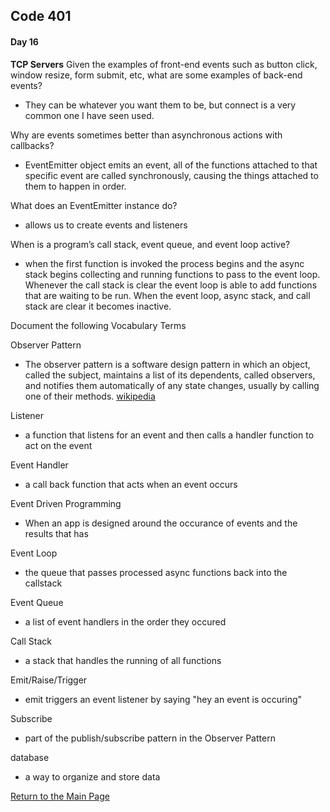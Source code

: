 ## Code 401
#### Day 16

**TCP Servers**
Given the examples of front-end events such as button click, window resize, form submit, etc, what are some examples of back-end events?
- They can be whatever you want them to be, but connect is a very common one I have seen used.

Why are events sometimes better than asynchronous actions with callbacks?
- EventEmitter object emits an event, all of the functions attached to that specific event are called synchronously, causing the things attached to them to happen in order.

What does an EventEmitter instance do?
- allows us to create events and listeners

When is a program’s call stack, event queue, and event loop active?
- when the first function is invoked the process begins and the async stack begins collecting and running functions to pass to the event loop. Whenever the call stack is clear the event loop is able to add functions that are waiting to be run. When the event loop, async stack, and call stack are clear it becomes inactive.

Document the following Vocabulary Terms

Observer Pattern
- The observer pattern is a software design pattern in which an object, called the subject, maintains a list of its dependents, called observers, and notifies them automatically of any state changes, usually by calling one of their methods. [wikipedia](https://en.wikipedia.org/wiki/Observer_pattern)

Listener
- a function that listens for an event and then calls a handler function to act on the event

Event Handler
- a call back function that acts when an event occurs

Event Driven Programming
- When an app is designed around the occurance of events and the results that has

Event Loop
- the queue that passes processed async functions back into the callstack

Event Queue
- a list of event handlers in the order they occured

Call Stack
- a stack that handles the running of all functions

Emit/Raise/Trigger
- emit triggers an event listener by saying "hey an event is occuring"

Subscribe
- part of the publish/subscribe pattern in the Observer Pattern

database
- a way to organize and store data

[Return to the Main Page](README.md)